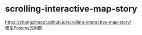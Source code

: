 # scrolling-interactive-map-story
https://zhangzihaodt.github.io/scrolling-interactive-map-story/  
[修复Postcss的问题](https://gist.github.com/trigun539/2b8ebf739b64881ec0b3ea2a9e37ba92)

